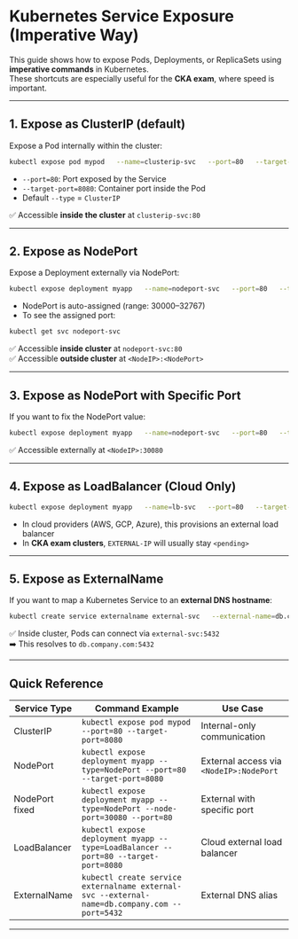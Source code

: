 # Kubernetes Service Exposure (Imperative Way)

This guide shows how to expose Pods, Deployments, or ReplicaSets using **imperative commands** in Kubernetes.  
These shortcuts are especially useful for the **CKA exam**, where speed is important.

---

## 1. Expose as ClusterIP (default)

Expose a Pod internally within the cluster:

```bash
kubectl expose pod mypod   --name=clusterip-svc   --port=80   --target-port=8080
```

- `--port=80`: Port exposed by the Service  
- `--target-port=8080`: Container port inside the Pod  
- Default `--type` = `ClusterIP`  

✅ Accessible **inside the cluster** at `clusterip-svc:80`

---

## 2. Expose as NodePort

Expose a Deployment externally via NodePort:

```bash
kubectl expose deployment myapp   --name=nodeport-svc   --port=80   --target-port=8080   --type=NodePort
```

- NodePort is auto-assigned (range: 30000–32767)  
- To see the assigned port:

```bash
kubectl get svc nodeport-svc
```

✅ Accessible **inside cluster** at `nodeport-svc:80`  
✅ Accessible **outside cluster** at `<NodeIP>:<NodePort>`

---

## 3. Expose as NodePort with Specific Port

If you want to fix the NodePort value:

```bash
kubectl expose deployment myapp   --name=nodeport-svc   --port=80   --target-port=8080   --type=NodePort   --node-port=30080
```

✅ Accessible externally at `<NodeIP>:30080`

---

## 4. Expose as LoadBalancer (Cloud Only)

```bash
kubectl expose deployment myapp   --name=lb-svc   --port=80   --target-port=8080   --type=LoadBalancer
```

- In cloud providers (AWS, GCP, Azure), this provisions an external load balancer  
- In **CKA exam clusters**, `EXTERNAL-IP` will usually stay `<pending>`

---

## 5. Expose as ExternalName

If you want to map a Kubernetes Service to an **external DNS hostname**:

```bash
kubectl create service externalname external-svc   --external-name=db.company.com   --port=5432
```

✅ Inside cluster, Pods can connect via `external-svc:5432`  
➡️ This resolves to `db.company.com:5432`

---

## Quick Reference

| Service Type   | Command Example                                                                 | Use Case                              |
|----------------|----------------------------------------------------------------------------------|----------------------------------------|
| ClusterIP      | `kubectl expose pod mypod --port=80 --target-port=8080`                          | Internal-only communication            |
| NodePort       | `kubectl expose deployment myapp --type=NodePort --port=80 --target-port=8080`   | External access via `<NodeIP>:NodePort` |
| NodePort fixed | `kubectl expose deployment myapp --type=NodePort --node-port=30080 --port=80`    | External with specific port             |
| LoadBalancer   | `kubectl expose deployment myapp --type=LoadBalancer --port=80 --target-port=8080` | Cloud external load balancer           |
| ExternalName   | `kubectl create service externalname external-svc --external-name=db.company.com --port=5432` | External DNS alias                     |

---
